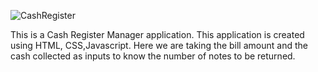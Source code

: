 ![CashRegister](https://user-images.githubusercontent.com/58090261/142731507-a3dcb234-8823-47ef-a5c1-bd5cbfae4737.JPG)



This is a Cash Register Manager application. 
This application is created using HTML, CSS,Javascript.
Here we are taking the bill amount and the cash collected as inputs to know the number of notes to be returned.
